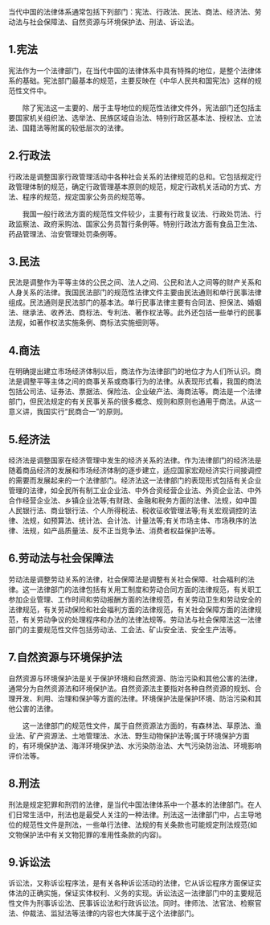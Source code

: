 当代中国的法律体系通常包括下列部门：宪法、行政法、民法、商法、经济法、劳动法与社会保障法、自然资源与环境保护法、刑法、诉讼法。
## 1.宪法
宪法作为一个法律部门，在当代中国的法律体系中具有特殊的地位，是整个法律体系的基础。宪法部门最基本的规范，主要反映在《中华人民共和国宪法》这样的规范性文件中。

　　除了宪法这一主要的、居于主导地位的规范性法律文件外，宪法部门还包括主要国家机关组织法、选举法、民族区域自治法、特别行政区基本法、授权法、立法法、国籍法等附属的较低层次的法律。

## 2.行政法
行政法是调整国家行政管理活动中各种社会关系的法律规范的总和。它包括规定行政管理体制的规范，确定行政管理基本原则的规范，规定行政机关活动的方式、方法、程序的规范，规定国家公务员的规范等。

　　我国一般行政法方面的规范性文件较少，主要有行政复议法、行政处罚法、行政监察法、政府采购法、国家公务员暂行条例等。特别行政法方面有食品卫生法、药品管理法、治安管理处罚条例等。

## 3.民法
民法是调整作为平等主体的公民之间、法人之间、公民和法人之间等的财产关系和人身关系的法律。我国民法部门的规范性法律文件主要由民法通则和单行民事法律组成。民法通则是民法部门的基本法。单行民事法律主要有合同法、担保法、婚姻法、继承法、收养法、商标法、专利法、著作权法等。此外还包括一些单行的民事法规，如著作权法实施条例、商标法实施细则等。

## 4.商法
在明确提出建立市场经济体制以后，商法作为法律部门的地位才为人们所认识。商法是调整平等主体之间的商事关系或商事行为的法律。从表现形式看，我国的商法包括公司法、证券法、票据法、保险法、企业破产法、海商法等。商法是一个法律部门，但民法规定的有关民事关系的很多概念、规则和原则也通用于商法。从这一意义讲，我国实行“民商合一”的原则。

## 5.经济法
经济法是调整国家在经济管理中发生的经济关系的法律。作为法律部门的经济法是随着商品经济的发展和市场经济体制的逐步建立，适应国家宏观经济实行间接调控的需要而发展起来的一个法律部门。经济法这一法律部门的表现形式包括有关企业管理的法律，如全民所有制工业企业法、中外合资经营企业法、外资企业法、中外合作经营企业法、乡镇企业法等;有财政、金融和税务方面的法律、法规，如中国人民银行法、商业银行法、个人所得税法、税收征收管理法等;有关宏观调控的法律、法规，如预算法、统计法、会计法、计量法等;有关市场主体、市场秩序的法律、法规，如产品质量法、反不正当竞争法、消费者权益保护法等。

## 6.劳动法与社会保障法
劳动法是调整劳动关系的法律，社会保障法是调整有关社会保障、社会福利的法律。这一法律部门的法律包括有关用工制度和劳动合同方面的法律规范，有关职工参加企业管理、工作时间和劳动报酬方面的法律规范，有关劳动卫生和劳动安全的法律规范，有关劳动保险和社会福利方面的法律规范，有关社会保障方面的法律规范，有关劳动争议的处理程序和办法的法律法规等。劳动法与社会保障法这一法律部门的主要规范性文件包括劳动法、工会法、矿山安全法、安全生产法等。

## 7.自然资源与环境保护法
自然资源与环境保护法是关于保护环境和自然资源、防治污染和其他公害的法律，通常分为自然资源法和环境保护法。自然资源法主要指对各种自然资源的规划、合理开发、利用、治理和保护等方面的法律。环境保护法是保护环境、防治污染和其他公害的法律。

　　这一法律部门的规范性文件，属于自然资源法方面的，有森林法、草原法、渔业法、矿产资源法、土地管理法、水法、野生动物保护法等;属于环境保护方面的，有环境保护法、海洋环境保护法、水污染防治法、大气污染防治法、环境影响评价法等。

## 8.刑法
刑法是规定犯罪和刑罚的法律，是当代中国法律体系中一个基本的法律部门。在人们日常生活中，刑法也是最受人关注的一种法律。刑法这一法律部门中，占主导地位的规范性文件是刑法，一些单行法律、法规的有关条款也可能规定刑法规范(如文物保护法中有关文物犯罪的准用性条款的内容)。

## 9.诉讼法
诉讼法，又称诉讼程序法，是有关各种诉讼活动的法律，它从诉讼程序方面保证实体法的正确实施，保证实体权利、义务的实现。诉讼法这一法律部门中的主要规范性文件为刑事诉讼法、民事诉讼法和行政诉讼法。同时。律师法、法官法、检察官法、仲裁法、监狱法等法律的内容也大体属于这个法律部门。
